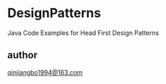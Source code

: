 # DesignPatterns
Java Code Examples for Head First Design Patterns
## author
qinjiangbo1994@163.com
